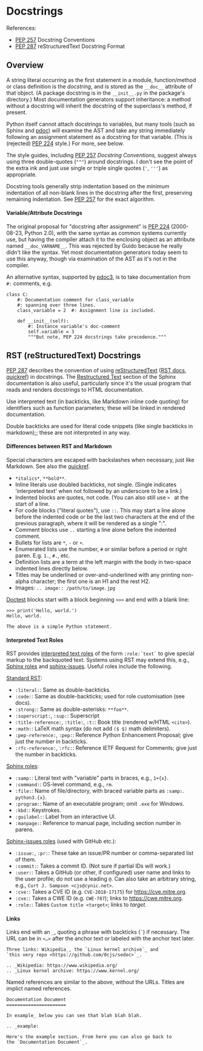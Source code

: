 Docstrings
==========

References:
- [PEP 257] Docstring Conventions
- [PEP 287] reStructuredText Docstring Format


Overview
--------

A string literal occurring as the first statement in a module,
function/method or class definition is the _docstring_, and is stored as
the `__doc__` attribute of that object. (A package docstring is in the
`__init__.py` in the package's directory.) Most documentation generators
support inheritance: a method without a docstring will inherit the
docstring of the superclass's method, if present.

Python itself cannot attach docstrings to variables, but many tools (such
as Sphinx and [pdoc][pdoc-vars]) will examine the AST and take any string
immediately following an assignment statement as a docstring for that
variable. (This is (rejected) [PEP 224] style.) For more, see below.

The style guides, including [PEP 257] _Docstring Conventions,_ suggest
always using three double-quotes (`"""`) around docstrings. I don't see the
point of the extra ink and just use single or triple single quotes (`'`,
`'''`) as appropriate.

Docstring tools generally strip indentation based on the minimum
indentation of all non-blank lines in the docstring after the first,
preserving remaining indentation. See [PEP 257] for the exact algorithm.

#### Variable/Attribute Docstrings

The original proposal for "docstring after assignment" is [PEP 224][]
(2000-08-23, Python 2.0), with the same syntax as common systems currently
use, but having the compiler attach it to the enclosing object as an
attribute named `__doc_VARNAME__`. This was rejected by Guido because he
really didn't like the syntax. Yet most documentation generators today seem
to use this anyway, though via examination of the AST as it's not in the
compiler.

An alternative syntax, supported by [pdoc3][pdoc3-vars], is to take
documentation from `#:` comments, e.g.

    class C:
        #: Documentation comment for class_variable
        #: spanning over three lines.
        class_variable = 2  #: Assignment line is included.

        def __init__(self):
            #: Instance variable's doc-comment
            self.variable = 3
            """But note, PEP 224 docstrings take precedence."""


RST (reStructuredText) Docstrings
---------------------------------

[PEP 287] describes the convention of using [reStructuredText][wp-rst]
([RST docs], [quickref]) in docstrings. The [Restructured Text][sp-rst]
section of the Sphinx documentation is also useful, particularly since it's
the usual program that reads and renders docstrings to HTML documentation.

Use interpreted text (in backticks, like Markdown inline code quoting)
for identifiers such as function parameters; these will be linked in
rendered documentation.

Double backticks are used for literal code snippets (like single backticks
in markdown);; these are not interpreted in any way.

#### Differences between RST and Markdown

Special characters are escaped with backslashes when necessary, just
like Markdown. See also the [quickref].

- `*italics*`, `**bold**`.
- Inline literals use doubled backticks, not single. (Single indicates
  'interpreted text' when not followed by an underscore to be a link.)
- Indented blocks are quotes, not code. (You can also still use `> `
  at the start of a line.
- For code blocks ("literal quotes"), use `::`. This may start a line alone
  before the indented code or be the last two characters at the end of
  the previous paragraph, where it will be rendered as a single ":".
- Comment blocks use `..` starting a line alone before the indented
  comment.
- Bullets for lists are `*`, `-` or `+`.
- Enumerated lists use the number, `#` or similar before a period or
  right paren. E.g. `1.`, `#.`, etc.
- Definition lists are a term at the left margin with the body in
  two-space indented lines directly below.
- Titles may be underlined or over-and-underlined with any printing
  non-alpha character; the first one is an H1 and the rest H2.
- Images: `.. image:: /path/to/image.jpg`

[Doctest] blocks start with a block beginning `>>>` and end with a blank
line:

    >>> print('Hello, world.')
    Hello, world.

    The above is a simple Python statement.

#### Interpreted Text Roles

RST provides [interpreted text roles][rst-roles] of the form ``
:role:`text` `` to give special markup to the backquoted text. Systems
using RST may extend this, e.g., [Sphinx roles][sp-roles] and
[sphinx-issues]. Useful roles include the following.

[Standard RST][rst-roles]:
- `:literal:`: Same as double-backticks.
- `:code:`: Same as double-backticks; used for role customisation (see docs).
- `:strong:`: Same as double-asterisks: `**foo**`.
- `:superscript:`, `:sup:`: Superscript
- `:title-reference:`, `:title:`, `:t:`: Book title (rendered w/HTML `<cite>`).
- `:math:`: LaTeX math syntax (do not add `($ $)` math delimiters).
- `:pep-reference:`, `:pep:`: Reference Python Enhancement Proposal; give just
  the number in backticks.
- `:rfc-reference:`, `:rfc:`: Reference IETF Request for Comments; give just
  the number in backticks.

[Sphinx roles][sp-roles]:
- `:samp:`: Literal text with "variable" parts in braces, e.g., `1+{x}`.
- `:command:`: OS-level command, e.g., `rm`.
- `:file:`: Name of file/directory, with braced variable parts as `:samp:`.
  `python3.{x}`.
- `:program:`: Name of an executable program; omit `.exe` for Windows.
- `:kbd:`: Keystrokes.
- `:guilabel:`: Label from an interactive UI.
- `:manpage:`: Reference to manual page, including section number in parens.

[Sphinx-issues roles][sphinx-issues] (used with GitHub etc.):
- `:issue:`, `:pr:`: These take an issue/PR number or comma-separated list
  of them.
- `:commit:`: Takes a commit ID. (Not sure if partial IDs will work.)
- `:user:`: Takes a GitHub (or other, if configured) user name and links to
  the user profile; do not use a leading `@`. Can also take an arbitrary
  string, e.g., `Curt J. Sampson <cjs@cynic.net>`.
- `:cve:`: Takes a CVE ID (e.g. `CVE-2018-17175`) for <https://cve.mitre.org>.
- `:cve:`: Takes a CWE ID (e.g. `CWE-787`); links to <https://cwe.mitre.org>.
- `:role:`: Takes `Custom title <target>`; links to _target._

#### Links

Links end with an `_`, quoting a phrase with backticks (`` ` ``) if
necessary. The URL can be in `<…>` after the anchor text or labeled
with the anchor text later.

    Three links: Wikipedia_, the `Linux kernel archive`_ and
    `this very repo <https://github.com/0cjs/sedoc>`_.

    .. _Wikipedia: https://www.wikipedia.org/
    .. _Linux kernel archive: https://www.kernel.org/

Named references are similar to the above, without the URLs. Titles
are implict named references.

    Documentation Document
    ======================

    In example_ below you can see that blah blah blah.

    .. _example:

    Here's the example section. From here you can also go back to
    the `Documentation Document`_.



<!-------------------------------------------------------------------->
[PEP 224]: https://peps.python.org/pep-0224/
[PEP 257]: https://www.python.org/dev/peps/pep-0257/
[PEP 287]: https://peps.python.org/pep-0287/
[PEP 287]: https://www.python.org/dev/peps/pep-0287/
[RST docs]: http://docutils.sourceforge.net/rst.html
[doctest]: http://www.python.org/doc/current/lib/module-doctest.html
[pdoc-vars]: https://pdoc.dev/docs/pdoc.html#document-variables
[pdoc3-vars]: https://pdoc3.github.io/pdoc/doc/pdoc/#docstrings-for-variables
[quickref]: http://docutils.sourceforge.net/docs/user/rst/quickref.html
[rst-roles]: https://docutils.sourceforge.io/docs/ref/rst/roles.html
[sp-roles]: https://www.sphinx-doc.org/en/master/usage/restructuredtext/roles.html
[sp-rst]: https://www.sphinx-doc.org/en/master/usage/restructuredtext/basics.html
[sphinx-issues]: https://github.com/sloria/sphinx-issues#usage-inside-the-documentation
[wp-rst]: https://en.wikipedia.org/wiki/ReStructuredText
